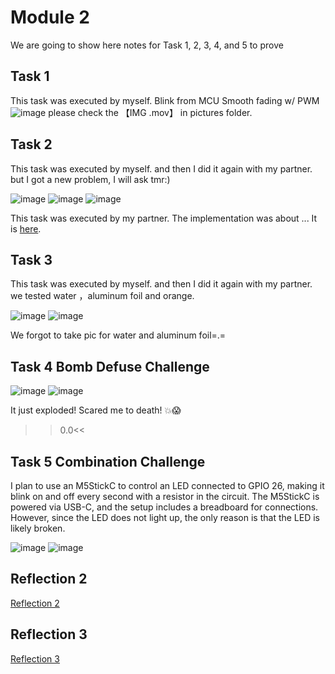 # Module 2

We are going to show here notes for Task 1, 2, 3, 4, and 5 to prove

## Task 1

This task was executed by myself.
Blink from MCU
Smooth fading w/ PWM
![image](https://github.com/Minnie1st/iot-portfolio-minnie/blob/main/Module02/pictures/IMG_9624.JPG?raw=true)
please check the 【IMG .mov】 in pictures folder.

## Task 2

This task was executed by myself. and then I did it again with my partner.
but I got a new problem, I will ask tmr:)

![image](https://github.com/Minnie1st/iot-portfolio-minnie/blob/main/Module02/pictures/IMG_9675.JPG?raw=true)
![image](https://github.com/Minnie1st/iot-portfolio-minnie/blob/main/Module02/pictures/IMG_9676.JPG?raw=true)
![image](https://github.com/Minnie1st/iot-portfolio-minnie/blob/main/Module02/pictures/IMG_9680.JPG?raw=true)

This task was executed by my partner. The implementation was about ... 
It is [here](https://github.com/partner/iot-portfolio/Module02/Readme.md#task-2).

## Task 3

This task was executed by myself. and then I did it again with my partner. we tested water ，aluminum foil and orange.

![image](https://github.com/Minnie1st/iot-portfolio-minnie/blob/main/Module02/pictures/IMG_9679.JPG?raw=true)
![image](https://github.com/Minnie1st/iot-portfolio-minnie/blob/main/Module02/pictures/IMG_9678.JPG?raw=true)

We forgot to take pic for water and aluminum foil=.=

## Task 4 Bomb Defuse Challenge
![image](https://github.com/Minnie1st/iot-portfolio-minnie/blob/main/Module02/pictures/IMG_9759.JPG?raw=true)
![image](https://github.com/Minnie1st/iot-portfolio-minnie/blob/main/Module02/pictures/IMG_9761.JPG?raw=true)

It just exploded! Scared me to death! 💥😱

>>0.0<<

## Task 5 Combination Challenge
I plan to use an M5StickC to control an LED connected to GPIO 26, making it blink on and off every second with a resistor in the circuit. The M5StickC is powered via USB-C, and the setup includes a breadboard for connections. However, since the LED does not light up, the only reason is that the LED is likely broken. 

![image](https://github.com/Minnie1st/iot-portfolio-minnie/blob/main/Module02/pictures/IMG_9762.JPG?raw=true)
![image](https://github.com/Minnie1st/iot-portfolio-minnie/blob/main/Module02/pictures/IMG_9763.JPG?raw=true)

## Reflection 2
[Reflection 2](../Reflections/ref02.md)

## Reflection 3
[Reflection 3](../Reflections/ref03.md)


